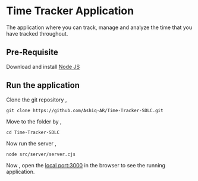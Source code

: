 # Time Tracker Application

 The application where you can track, manage and analyze the time that you have tracked throughout.

## Pre-Requisite

 Download and install [Node JS](https://nodejs.org/en/download)


## Run the application

Clone the git repository ,

    git clone https://github.com/Ashiq-AR/Time-Tracker-SDLC.git

Move to the folder by ,

    cd Time-Tracker-SDLC

Now run the server ,

    node src/server/server.cjs

Now , open the [local port:3000](http://localhost:3000/) in the browser to see the running application.